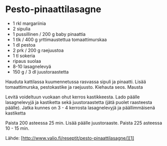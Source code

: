 Pesto-pinaattilasagne
================

* 1  rkl margariinia
* 2  sipulia
* 1  pussillinen / 200 g baby pinaattia
* 1  tlk  / 400 g yrttimaustettua tomaattimurskaa
* 1  dl pestoa
* 2  prk  / 200 g raejuustoa
* 1  tl sokeria
* ripaus suolaa
* 8-10 lasagnelevyä
* 150  g  / 3 dl 	juustoraastetta



Hauduta kattilassa kuumennetussa rasvassa sipuli ja pinaatti. Lisää tomaattimurska, pestokastike ja raejuusto. Kiehauta seos. Mausta

Levitä voideltuun vuokaan ohut kerros kastikkeesta. Lado päälle lasagnelevyjä ja kastiketta sekä juustoraastetta (jätä puolet raasteesta päälle). Jatka kunnes on 3 - 4 kerrosta lasagnelevyjä ja päällimmäisenä kastiketta

Paista 200 asteessa 25 min. Lisää päälle juustoraaste. Paista 225 asteessa 10 - 15 min. 

Lähde:
[http://www.valio.fi/reseptit/pesto-pinaattilasagne/][1]


  [1]: http://www.valio.fi/reseptit/pesto-pinaattilasagne/